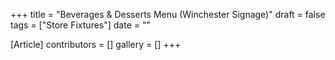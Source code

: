 +++
title = "Beverages & Desserts Menu (Winchester Signage)"
draft = false
tags = ["Store Fixtures"]
date = ""

[Article]
contributors = []
gallery = []
+++